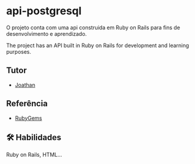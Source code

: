 
# api-postgresql

O projeto conta com uma api construida em Ruby on Rails para fins de desenvolvimento e aprendizado.


The project has an API built in Ruby on Rails for development and learning purposes.
## Tutor

- [Joathan](https://github.com/joathan)

## Referência

 - [RubyGems](https://rubygems.org/)
## 🛠 Habilidades
Ruby on Rails, HTML...

